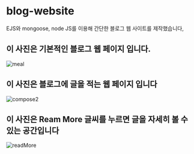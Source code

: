 # blog-website

EJS와 mongoose, node JS를 이용해 간단한 블로그 웹 사이트를 제작했습니다,

## 이 사진은 기본적인 블로그 웹 페이지 입니다.
![meal](https://user-images.githubusercontent.com/55783877/102850118-023a7e80-445c-11eb-8633-177ba3a0c977.png)

## 이 사진은 블로그에 글을 적는 웹 페이지 입니다

![compose2](https://user-images.githubusercontent.com/55783877/102850456-e08dc700-445c-11eb-8e4c-8e9135694b70.png)

## 이 사진은 Ream More 글씨를 누르면 글을 자세히 볼 수 있는 공간입니다
![readMore](https://user-images.githubusercontent.com/55783877/102850170-1ed6b680-445c-11eb-9f84-2f0d189af167.png)

